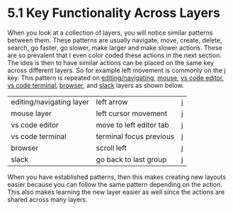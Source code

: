 # 5.1 Key Functionality Across Layers

When you look at a collection of layers, you will notice similar patterns between them. These patterns are usually navigate, move, create, delete, search, go faster, go slower, make larger and make slower actions. These are so prevalent that I even color coded these actions in the next section. The idea is then to have similar actions can be placed on the same key across different layers. So for example left movement is commonly on the j key. This pattern is repeated on [editing/navigating](../ch-6-layer-examples/layers/editing-and-navigating-layer.md), [mouse](../ch-6-layer-examples/layers/mouse-layer.md), [vs code editor](../ch-6-layer-examples/layers/vs-code-layer.md), [vs code terminal](../ch-6-layer-examples/layers/vs-code-layer.md), [browser](../ch-6-layer-examples/layers/browser-layer.md), and [slack](../ch-6-layer-examples/layers/slack-layer.md) layers as shown below.

|                          |                         |   |
| ------------------------ | ----------------------- | - |
| editing/navigating layer | left arrow              | j |
| mouse layer              | left cursor movement    | j |
| vs code editor           | move to left editor tab | j |
| vs code terminal         | terminal focus previous | j |
| browser                  | scroll left             | j |
| slack                    | go back to last group   | j |

When you have established patterns, then this makes creating new layouts easier because you can follow the same pattern depending on the action. This also makes learning the new layer easier as well since the actions are shared across many layers.
